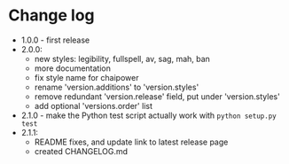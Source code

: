 
# Change log
* 1.0.0 - first release
* 2.0.0:
    * new styles: legibility, fullspell, av, sag, mah, ban
    * more documentation
    * fix style name for chaipower
    * rename 'version.additions' to 'version.styles'
    * remove redundant 'version.release' field, put under 'version.styles'
    * add optional 'versions.order' list
* 2.1.0 - make the Python test script actually work with `python setup.py test`
* 2.1.1:
    * README fixes, and update link to latest release page
    * created CHANGELOG.md
